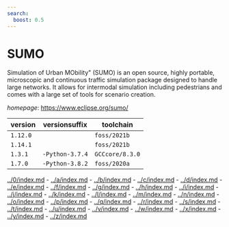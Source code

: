 ```yaml
---
search:
  boost: 0.5
---
```

# SUMO

Simulation of Urban MObility" (SUMO) is an open source, highly portable, microscopic and continuous traffic simulation package designed to handle large networks. It allows for intermodal simulation including pedestrians and comes with a large set of tools for scenario creation.

*homepage*: <https://www.eclipse.org/sumo/>

version | versionsuffix | toolchain
--------|---------------|----------
``1.12.0`` |  | ``foss/2021b``
``1.14.1`` |  | ``foss/2021b``
``1.3.1`` | ``-Python-3.7.4`` | ``GCCcore/8.3.0``
``1.7.0`` | ``-Python-3.8.2`` | ``foss/2020a``

[../0/index.md](0) - [../a/index.md](a) - [../b/index.md](b) - [../c/index.md](c) - [../d/index.md](d) - [../e/index.md](e) - [../f/index.md](f) - [../g/index.md](g) - [../h/index.md](h) - [../i/index.md](i) - [../j/index.md](j) - [../k/index.md](k) - [../l/index.md](l) - [../m/index.md](m) - [../n/index.md](n) - [../o/index.md](o) - [../p/index.md](p) - [../q/index.md](q) - [../r/index.md](r) - [../s/index.md](s) - [../t/index.md](t) - [../u/index.md](u) - [../v/index.md](v) - [../w/index.md](w) - [../x/index.md](x) - [../y/index.md](y) - [../z/index.md](z)


